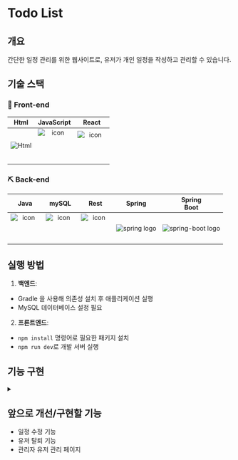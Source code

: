 # Todo List

## 개요

간단한 일정 관리를 위한 웹사이트로, 유저가 개인 일정을 작성하고 관리할 수 있습니다.




## 기술 스택

### 🔨 Front-end
| Html | JavaScript | React | 
| :---: | :---: | :---: |
| <img alt="Html" src ="https://upload.wikimedia.org/wikipedia/commons/thumb/6/61/HTML5_logo_and_wordmark.svg/440px-HTML5_logo_and_wordmark.svg.png" width="65" height="65" /> | <div style="display: flex; align-items: flex-start;"><img src="https://techstack-generator.vercel.app/js-icon.svg" alt="icon" width="75" height="75" /></div> | <div style="display: flex; align-items: flex-start;"><img src="https://techstack-generator.vercel.app/react-icon.svg" alt="icon" width="65" height="65" /></div> |


### ⛏ Back-end
| Java | mySQL | Rest | Spring | Spring<br>Boot |
| :---: | :---: | :---: | :---: | :---: |
| <div style="display: flex; align-items: flex-start;"><img src="https://techstack-generator.vercel.app/java-icon.svg" alt="icon" width="65" height="65" /></div> | <div style="display: flex; align-items: flex-start;"><img src="https://techstack-generator.vercel.app/mysql-icon.svg" alt="icon" width="65" height="65" /></div> | <div style="display: flex; align-items: flex-start;"><img src="https://techstack-generator.vercel.app/restapi-icon.svg" alt="icon" width="65" height="65" /></div> | <img alt="spring logo" src="https://www.vectorlogo.zone/logos/springio/springio-icon.svg" height="50" width="50" > | <img alt="spring-boot logo" src="https://t1.daumcdn.net/cfile/tistory/27034D4F58E660F616" width="65" height="65" > |

## 실행 방법

1. **백엔드**:
  - Gradle 을 사용해 의존성 설치 후 애플리케이션 실행
  - MySQL 데이터베이스 설정 필요
2. **프론트엔드**:
  - `npm install` 명령어로 필요한 패키지 설치
  - `npm run dev`로 개발 서버 실행
## 기능 구현
<details>
  <summary></summary>

  | 페이지 (기능)  | 이미지                                                      |
  |-----------|----------------------------------------------------------|
  | 회원 가입     | ![회원가입 페이지](https://github.com/JUNKKC/todoapp/blob/main/images/%ED%9A%8C%EC%9B%90%EA%B0%80%EC%9E%85.gif?raw=true)              |
  | 로그인       | ![로그인](https://github.com/JUNKKC/todoapp/blob/main/images/%EB%A1%9C%EA%B7%B8%EC%9D%B8.gif?raw=true)                      |
  | 할 일 추가    | ![할일 추가 기능](https://github.com/JUNKKC/todoapp/blob/main/images/%ED%95%A0%EC%9D%BC%20%EC%B6%94%EA%B0%80%20%EA%B8%B0%EB%8A%A5.gif?raw=true)                 |
  | 할 일 완료 삭제 | ![기능 구현 상태변경 삭제](https://github.com/JUNKKC/todoapp/blob/main/images/%EA%B8%B0%EB%8A%A5%20%EA%B5%AC%ED%98%84%20%EC%83%81%ED%83%9C%EB%B3%80%EA%B2%BD%20%EC%82%AD%EC%A0%9C.gif?raw=true) |
  | 검색 기능     | ![기능 구현 검색](https://github.com/JUNKKC/todoapp/blob/main/images/%EA%B8%B0%EB%8A%A5%20%EA%B5%AC%ED%98%84%20%EA%B2%80%EC%83%89.gif?raw=true)                          |
  | 정보 수정     | ![내정보 페이지](https://github.com/JUNKKC/todoapp/blob/main/images/%EB%82%B4%EC%A0%95%EB%B3%B4%20%ED%8E%98%EC%9D%B4%EC%A7%80.gif?raw=true)                         |

</details>

## 앞으로 개선/구현할 기능
- 일정 수정 기능
- 유저 탈퇴 기능
- 관리자 유저 관리 페이지


